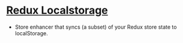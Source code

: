 # [Redux Localstorage](https://github.com/elgerlambert/redux-localstorage)

- Store enhancer that syncs (a subset) of your Redux store state to localStorage.
